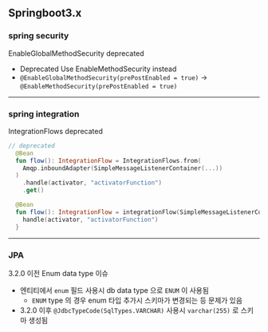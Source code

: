 ## Springboot3.x 

### spring security

EnableGlobalMethodSecurity deprecated
- Deprecated Use EnableMethodSecurity instead
- `@EnableGlobalMethodSecurity(prePostEnabled = true)` -> `@EnableMethodSecurity(prePostEnabled = true)`

---

### spring integration

IntegrationFlows deprecated
```kotlin
// deprecated
  @Bean
  fun flow(): IntegrationFlow = IntegrationFlows.from(
    Amqp.inboundAdapter(SimpleMessageListenerContainer(...))
  )
    .handle(activator, "activatorFunction")
    .get()

```

```kotlin
  @Bean
  fun flow(): IntegrationFlow = integrationFlow(SimpleMessageListenerContainer(...)) {
    handle(activator, "activatorFunction")
  }
```

---

### JPA

3.2.0 이전 Enum data type 이슈
- 엔티티에서 `enum` 필드 사용시 db data type 으로 `ENUM` 이 사용됨
  - `ENUM` type 의 경우 enum 타입 추가시 스키마가 변경되는 등 문제가 있음
- 3.2.0 이후 `@JdbcTypeCode(SqlTypes.VARCHAR)` 사용시 `varchar(255)` 로 스키마 생성됨